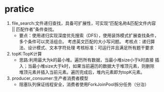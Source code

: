 # pratice
1. file_search:文件递归查找，具备可扩展性，可实现“匹配名称&匹配文件内容 || 匹配作者”条件查找。
    - 要点：使用递归实现深度优先搜索（DFS），使用装饰模式扩展查找条件，多个条件可以灵活组合。
考虑英文匹配的大小写问题。
考核点：递归算法、设计模式、文本字符处理
考核标准：可运行并且满足所有题干要求
2. topK:TopK计算<br>
    - 思路:利用最大为k的最小堆。遍历所有数据，当最小堆size小于k时直接
  插入；当最小堆size大于k时，如果当前遍历的数据大于堆顶元素，则删除
  堆顶元素并插入当前元素。遍历完成后，堆内元素即为topK元素。
3. producer_consumer:生产者消费者模型
    - 阻塞队列保证线程安全，消费者使用ForkJoinPool拆分任务（分治）